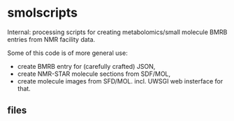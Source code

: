 # smolscripts

Internal: processing scripts for creating metabolomics/small molecule BMRB entries from NMR facility data.

Some of this code is of more general use:
  * create BMRB entry for (carefully crafted) JSON,
  * create NMR-STAR molecule sections from SDF/MOL,
  * create molecule images from SFD/MOL. incl. UWSGI web insterface for that.

## files


